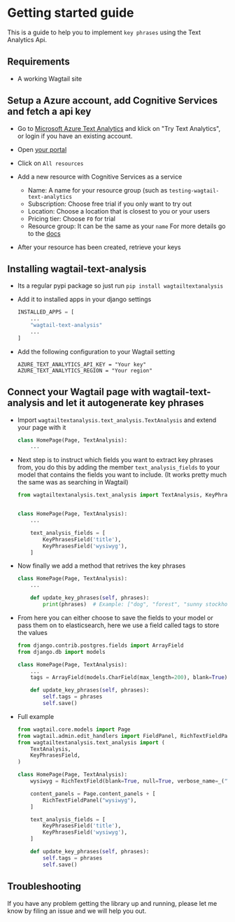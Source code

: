 # Getting started guide

This is a guide to help you to implement `key phrases` using the Text Analytics Api.


## Requirements

- A working Wagtail site


## Setup a Azure account, add Cognitive Services and fetch a api key

- Go to [Microsoft Azure Text Analytics](https://azure.microsoft.com/en-us/services/cognitive-services/text-analytics/) and klick on "Try Text Analytics", or login if you have an existing account.
- Open [your portal](https://portal.azure.com)
- Click on `All resources`
- Add a new resource with Cognitive Services as a service

    - Name: A name for your resource group (such as `testing-wagtail-text-analytics`
    - Subscription: Choose free trial if you only want to try out
    - Location: Choose a location that is closest to you or your users
    - Pricing tier: Choose `F0` for trial
    - Resource group: It can be the same as your `name` For more details go to the [docs](https://docs.microsoft.com/en-us/azure/azure-resource-manager/resource-group-overview#resource-groups)

- After your resource has been created, retrieve your keys


## Installing wagtail-text-analysis

- Its a regular pypi package so just run `pip install wagtailtextanalysis`
- Add it to installed apps in your django settings

    ```python
    INSTALLED_APPS = [
        ...
        "wagtail-text-analysis"
        ...
    ]
    ```

- Add the following configuration to your Wagtail setting
    ```
    AZURE_TEXT_ANALYTICS_API_KEY = "Your key"
    AZURE_TEXT_ANALYTICS_REGION = "Your region"
    ```


## Connect your Wagtail page with wagtail-text-analysis and let it autogenerate key phrases

- Import `wagtailtextanalysis.text_analysis.TextAnalysis` and extend your page with it

    ```python
    class HomePage(Page, TextAnalysis):
        ...
    ```

- Next step is to instruct which fields you want to extract key phrases from, you do this by adding the member `text_analysis_fields` to your model that contains the fields you want to include. (It works pretty much the same was as searching in Wagtail)

    ```python
    from wagtailtextanalysis.text_analysis import TextAnalysis, KeyPhrasesField


    class HomePage(Page, TextAnalysis):
        ...

        text_analysis_fields = [
            KeyPhrasesField('title'),
            KeyPhrasesField('wysiwyg'),
        ]
    ```

- Now finally we add a method that retrives the key phrases

    ```python
    class HomePage(Page, TextAnalysis):
        ...

        def update_key_phrases(self, phrases):
            print(phrases)  # Example: ["dog", "forest", "sunny stockholm"]
    ```

- From here you can either choose to save the fields to your model or pass them on to elasticsearch, here we use a field called tags to store the values

    ```python
    from django.contrib.postgres.fields import ArrayField
    from django.db import models

    class HomePage(Page, TextAnalysis):
        ...
        tags = ArrayField(models.CharField(max_length=200), blank=True)

        def update_key_phrases(self, phrases):
            self.tags = phrases
            self.save()
    ```

- Full example

    ```python
    from wagtail.core.models import Page
    from wagtail.admin.edit_handlers import FieldPanel, RichTextFieldPanel
    from wagtailtextanalysis.text_analysis import (
        TextAnalysis,
        KeyPhrasesField,
    )

    class HomePage(Page, TextAnalysis):
        wysiwyg = RichTextField(blank=True, null=True, verbose_name=_("Wysiwyg"))

        content_panels = Page.content_panels + [
            RichTextFieldPanel("wysiwyg"),
        ]

        text_analysis_fields = [
            KeyPhrasesField('title'),
            KeyPhrasesField('wysiwyg'),
        ]

        def update_key_phrases(self, phrases):
            self.tags = phrases
            self.save()
    ```


## Troubleshooting

If you have any problem getting the library up and running, please let me know by filing an issue and we will help you out.
